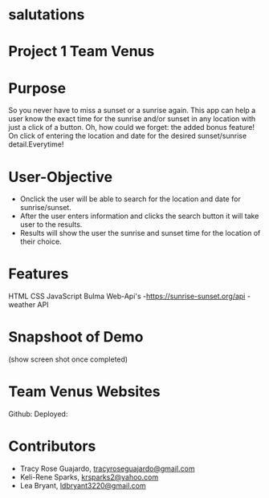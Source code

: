 # salutations
# Project 1 Team Venus

# Purpose 
So you never have to miss a sunset or a sunrise again. This app can help a user know the exact time for the sunrise and/or sunset in any location with just a click of a button. Oh, how could we forget: the added bonus feature! On click of entering the location and date for the desired sunset/sunrise detail.Everytime!  

# User-Objective 
-  Onclick the user will be able to search for the location and date for sunrise/sunset.
- After the user enters information and clicks the search button it will take user to the results. 
- Results will show the user the sunrise and sunset time for the location of their choice.  

# Features 
HTML 
CSS
JavaScript
Bulma 
Web-Api's 
-https://sunrise-sunset.org/api
-weather API

# Snapshoot of Demo
(show screen shot once completed)

# Team Venus Websites 
Github:
Deployed:

# Contributors 
- Tracy Rose Guajardo, tracyroseguajardo@gmail.com
- Keli-Rene Sparks, krsparks2@yahoo.com
- Lea Bryant, ldbryant3220@gmail.com
